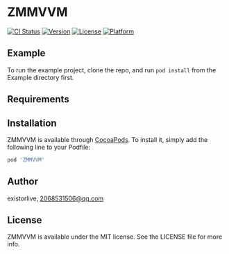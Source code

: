 # ZMMVVM

[![CI Status](https://img.shields.io/travis/existorlive/ZMMVVM.svg?style=flat)](https://travis-ci.org/existorlive/ZMMVVM)
[![Version](https://img.shields.io/cocoapods/v/ZMMVVM.svg?style=flat)](https://cocoapods.org/pods/ZMMVVM)
[![License](https://img.shields.io/cocoapods/l/ZMMVVM.svg?style=flat)](https://cocoapods.org/pods/ZMMVVM)
[![Platform](https://img.shields.io/cocoapods/p/ZMMVVM.svg?style=flat)](https://cocoapods.org/pods/ZMMVVM)

## Example

To run the example project, clone the repo, and run `pod install` from the Example directory first.

## Requirements

## Installation

ZMMVVM is available through [CocoaPods](https://cocoapods.org). To install
it, simply add the following line to your Podfile:

```ruby
pod 'ZMMVVM'
```

## Author

existorlive, 2068531506@qq.com

## License

ZMMVVM is available under the MIT license. See the LICENSE file for more info.
